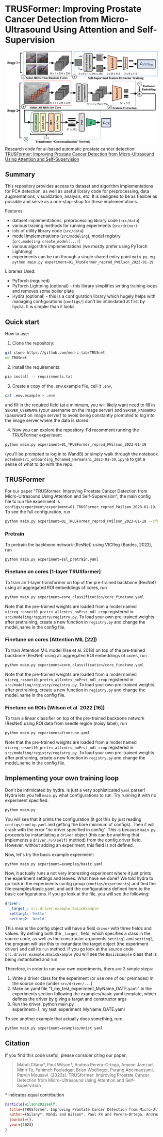 TRUSFormer: Improving Prostate Cancer Detection from Micro-Ultrasound Using Attention and Self-Supervision
============================================
![](multimedia/IPCAI_method(4).png)
Research code for ai-based automatic prostate cancer detection: [TRUSFormer: Improving Prostate Cancer Detection from Micro-Ultrasound Using Attention and Self-Supervision]()


## Summary
This repository provides access to dataset and algorithm implementations for PCA detection, as well as useful library code for preprocessing, data augmentations, visualization, analysis, etc. It is designed to be as flexible as possible and serve as a one-stop-shop for these implementations. 

Features: 
- dataset implementations, preprocessing library code (`src/data`)
- various training methods for running experiments (`src/driver`)
- lots of utility library code (`src/data`)
- model implementations (`src/modeling`), model registry (`src.modeling.create_model(...)`)
- various algorithm implementations (we mostly prefer using PyTorch Lightning)
- experiments can be run through a single shared entry point `main.py`. eg. `python main.py experiment=01_TRUSFormer_reprod_PWilson_2023-01-19`

Libraries Used: 
- PyTorch (required)
- PyTorch Lightning (optional) - this library simplifies writing training loops and removes some boiler plate
- Hydra (optional) - this is a configuration library which hugely helps with managing configurations (`configs/`) don't be intimidated at first by hydra. It is simpler than it looks

## Quick start
How to use: 

1. Clone the repository: 
```bash 
git clone https://github.com/med-i-lab/TRUSnet
cd TRUSnet
```

2. Install the requirements: 
```bash
pip install -r requirements.txt
```

3. Create a copy of the .env.example file, call it `.env`, 
```bash
cat .env.example > .env
```
and fill in the required field (at a minimum, you will likely want need to fill in `SERVER_USERNAME` (your username on the image server) and `SERVER_PASSWORD` (password on image server) to avoid being constantly prompted to log into the image server where the data is stored

4. Now you can explore the repository. I'd recomment running the TRUSFormer experiment
 ```bash
 python main.py experiment=01_TRUSFormer_reprod_PWilson_2023-01-19
 ``` 
 (you'll be prompted to log in to WandB) or simply walk through the notebook `notebooks/1_onboarding_Mohamed_Harmanani_2023-01-30.ipynb` to get a sense of what to do with the repo. 
 


## TRUSFormer

For our paper "TRUSformer: Improving Prostate Cancer Detection from Micro-Ultrasound Using Attention and Self-Supervision", the main config file to run the experiment is `configs/experiment/experiment=01_TRUSFormer_reprod_PWilson_2023-01-19`. To see the full configuration, run
```bash 
python main.py experiment=01_TRUSFormer_reprod_PWilson_2023-01-19 --cfg job
```

### Pretrain
To pretrain the backbone network (ResNet) using VICReg (Bardes, 2022), run
```bash
python main.py experiment=ssl_pretrain.yaml
```
### Finetune on cores (1-layer TRUSformer)
To train an 1-layer transformer on top of the pre-trained backbone (ResNet) using all aggregated ROI embeddings of cores, run
```bash
python main.py experiment=core_classification/core_finetune.yaml
```
Note that the pre-trained weights are loaded from a model named `vicreg_resnet10_pretrn_allcntrs_noPrst_ndl_crop` registered in `src/modeling/registry/registry.py`. To load your own pre-trained weights after pretraining, create a new function in `registry.py` and change the model_name in the config file.

### Finetune on cores (Attention MIL [22])
To train Attention MIL model (Ilse et al. 2018) on top of the pre-trained backbone (ResNet) using all aggregated ROI embeddings of cores, run
```bash
python main.py experiment=core_classification/core_finetune.yaml
```
Note that the pre-trained weights are loaded from a model named `vicreg_resnet10_pretrn_allcntrs_noPrst_ndl_crop` registered in `src/modeling/registry/registry.py`. To load your own pre-trained weights after pretraining, create a new function in `registry.py` and change the model_name in the config file.

### Finetune on ROIs (Wilson et al. 2022 [16])
To train a linear classifier on top of the pre-trained backbone network (ResNet) using ROI data from needle region (noisy label), run
```bash
python main.py experiment=finetune.yaml
```
Note that the pre-trained weights are loaded from a model named `vicreg_resnet10_pretrn_allcntrs_noPrst_ndl_crop` registered in `src/modeling/registry/registry.py`. To load your own pre-trained weights after pretraining, create a new function in `registry.py` and change the model_name in the config file.




## Implementing your own training loop
Don't be intimidated by hydra. Is just a very sophisticated `yaml` parser! Hydra lets you tell `main.py` what configurations to run. Try running it with no experiment specified: 
```bash
python main.py
``` 
You will see that it prints the configuration (it got this by just reading `configs/config.yaml` and getting the bare minimum of configs). Then it will crash with the error "no driver specified in config". This is because `main.py` proceeds by instantiating a `driver` object (this can be anything that implements a `driver.run(self)` method) from the config.driver field. However, without adding an experiment, this field is not defined. 

Now, let's try the basic example experiment: 
```bash 
python main.py experiment=examples/basic.yaml
```
Now, it actually runs a not very interesting experiment where it just prints the experiment settings and leaves. What have we done? We told hydra to go look in the experiments config group (`configs/experiments`) and find the file examples/basic.yaml, and add the configurations defined here to the basic configurations. If you go look at the file, you will see the following: 
```yaml
driver: 
  _target_: src.driver.example.BasicExample
  setting1: 'Hello'
  setting2: 'World'
```
This means the config object will have a field `driver` with three fields and values. By defining both the `_target_` field, which specifies a class in the source code, as well as the constructor arguments `setting1` and `setting2`, the program will use this to instantiate the target object (the experiment driver) and call its `run` method. If you go look at the source code `src.driver.example.BasicExample` you will see the `BasicExample` class that is being instantiated and run

Therefore, in order to run your own experiments, there are 3 simple steps: 
1. Write a driver class for the experiment (or use one of our premades) in the source code (under `src/driver/...`)
2. Make an yaml file "1_my_test_experiment_MyName_DATE.yaml" in the experiments section following the examples/basic.yaml template, which defines the driver by giving a target and constructor args
3. Run the driver `python main.py experiment=1_my_test_experiment_MyName_DATE.yaml
 
To see another example that actually does something, run: 
```bash
python main.py experiment=examples/mnist.yaml
```


## Citation

If you find this code useful, please consider citing our paper:

> Mahdi Gilany*, Paul Wilson*, Andrea Perera-Ortega, Amoon Jamzad,  Minh To, Fahimeh Fooladgar, Brian Wodlinger, Purang Abolmaesumi, Parvin Mousavi. (2023s). TRUSformer: Improving Prostate Cancer Detection from Micro-Ultrasound Using Attention and Self-Supervision 

\* indicates equal contribution

```bibtex
@article{wilson2022self,
  title={TRUSformer: Improving Prostate Cancer Detection from Micro-Ultrasound Using Attention and Self-Supervision},
  author={Gilany*, Mahdi and Wilson*, Paul FR and Perera-Ortega, Andrea and Jamzad, Amoon and To, Minh Nguyen Nhat and Fooladgar, Fahimeh and Wodlinger, Brian and Abolmaesumi, Purang and Mousavi, Parvin},
  journal={},
  year={2023}
}
```